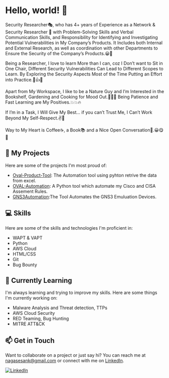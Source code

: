 # Hello, world! 👋

Security Researcher🎭, who has 4+ years of Experience as a Network & Security Researcher 💼 with Problem-Solving Skills and Verbal Communication Skills, and Responsibility for Identifying and Investigating Potential Vulnerabilities in My Company’s Products. It Includes both Internal and External Research, as well as coordination with other Departments to Ensure the Security of the Company’s Products.😀🙂

Being a Researcher, I love to learn More than I can, coz I Don’t want to Sit in One Chair, Different Security Vulnerabilities Can Lead to Different Scopes to Learn. By Exploring the Security Aspects Most of the Time Putting an Effort into Practice.💯👍👊

Apart from My Workspace, I like to be a Nature Guy and I’m Interested in the Bookshelf, Gardening and Cooking for Mood Out.🤟🤟🙊
Being Patience and Fast Learning are My Positives.💥💥🔥

If I’m in a Task, I Will Give My Best... if you can’t Trust Me, I Can’t Work Beyond My Self-Respect.✌️🤟

Way to My Heart is Coffee☕, a Book📚 and a Nice Open Conversation🧏.😀😋🤭

## 🚀 My Projects

Here are some of the projects I'm most proud of:

- [Oval-Product-Tool](https://github.com/nagasesank/Oval-Product.git): The Automation tool using pyhton retrive the data from excel.
- [OVAL-Automation](https://github.com/nagasesank/-OVAL-.git): A Python tool which automate my Cisco and CISA Assement Rules.
- [GNS3Automation]():The Tool Automates the GNS3 Emuluation Devices.

## 💻 Skills

Here are some of the skills and technologies I'm proficient in:

- WAPT & VAPT
- Python
- AWS Cloud
- HTML/CSS
- Git
- Bug Bounty

## 🌱 Currently Learning

I'm always learning and trying to improve my skills. Here are some things I'm currently working on:

- Malware Analysis and Threat detection, TTPs
- AWS Cloud Security
- RED Teaming, Bug Hunting
- MITRE ATT&CK

## 📫 Get in Touch

Want to collaborate on a project or just say hi? You can reach me at nagasesank@gmail.com or connect with me on [LinkedIn](https://www.linkedin.com/in/nagasesank/).

[![LinkedIn](https://img.shields.io/badge/-LinkedIn-blue?style=flat-square&logo=Linkedin&logoColor=white&link=https://www.linkedin.com/in/nagasesank/)](https://www.linkedin.com/in/nagasesank/)

